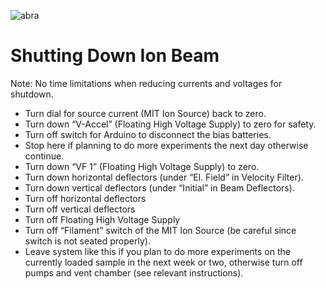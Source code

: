 ![abra](https://raw.githubusercontent.com/wiki/Thutmose/Pokecube/pokemobs/img/Abra.png)
# Shutting Down Ion Beam

Note: No time limitations when reducing currents and voltages for shutdown.

* Turn dial for source current (MIT Ion Source) back to zero.
* Turn down “V-Accel” (Floating High Voltage Supply) to zero for safety.
* Turn off switch for Arduino to disconnect the bias batteries.
* Stop here if planning to do more experiments the next day otherwise continue.
* Turn down “VF 1” (Floating High Voltage Supply) to zero.
* Turn down horizontal deflectors (under “El. Field” in Velocity Filter).
* Turn down vertical deflectors (under “Initial” in Beam Deflectors).
* Turn off horizontal deflectors
* Turn off vertical deflectors
* Turn off Floating High Voltage Supply
* Turn off “Filament” switch of the MIT Ion Source (be careful since switch is not seated properly).
* Leave system like this if you plan to do more experiments on the currently loaded sample in the next week or two, otherwise turn off pumps and vent chamber (see relevant instructions).
